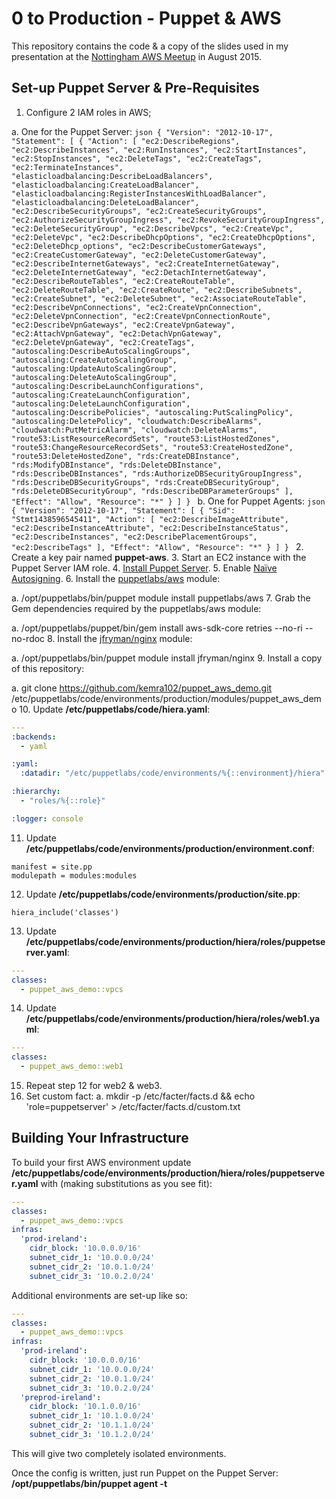 # 0 to Production - Puppet & AWS

This repository contains the code & a copy of the slides used in my presentation at the [Nottingham AWS Meetup](http://www.meetup.com/Nottingham-AWS-Meetup/) in August 2015.

## Set-up Puppet Server & Pre-Requisites

1. Configure 2 IAM roles in AWS;

  a. One for the Puppet Server:
    ```json
    {
    "Version": "2012-10-17",
    "Statement": [
        {
            "Action": [
                "ec2:DescribeRegions",
                "ec2:DescribeInstances",
                "ec2:RunInstances",
                "ec2:StartInstances",
                "ec2:StopInstances",
                "ec2:DeleteTags",
                "ec2:CreateTags",
                "ec2:TerminateInstances",
                "elasticloadbalancing:DescribeLoadBalancers",
                "elasticloadbalancing:CreateLoadBalancer",
                "elasticloadbalancing:RegisterInstancesWithLoadBalancer",
                "elasticloadbalancing:DeleteLoadBalancer",
                "ec2:DescribeSecurityGroups",
                "ec2:CreateSecurityGroups",
                "ec2:AuthorizeSecurityGroupIngress",
                "ec2:RevokeSecurityGroupIngress",
                "ec2:DeleteSecurityGroup",
                "ec2:DescribeVpcs",
                "ec2:CreateVpc",
                "ec2:DeleteVpc",
                "ec2:DescribeDhcpOptions",
                "ec2:CreateDhcpOptions",
                "ec2:DeleteDhcp_options",
                "ec2:DescribeCustomerGateways",
                "ec2:CreateCustomerGateway",
                "ec2:DeleteCustomerGateway",
                "ec2:DescribeInternetGateways",
                "ec2:CreateInternetGateway",
                "ec2:DeleteInternetGateway",
                "ec2:DetachInternetGateway",
                "ec2:DescribeRouteTables",
                "ec2:CreateRouteTable",
                "ec2:DeleteRouteTable",
                "ec2:CreateRoute",
                "ec2:DescribeSubnets",
                "ec2:CreateSubnet",
                "ec2:DeleteSubnet",
                "ec2:AssociateRouteTable",
                "ec2:DescribeVpnConnections",
                "ec2:CreateVpnConnection",
                "ec2:DeleteVpnConnection",
                "ec2:CreateVpnConnectionRoute",
                "ec2:DescribeVpnGateways",
                "ec2:CreateVpnGateway",
                "ec2:AttachVpnGateway",
                "ec2:DetachVpnGateway",
                "ec2:DeleteVpnGateway",
                "ec2:CreateTags",
                "autoscaling:DescribeAutoScalingGroups",
                "autoscaling:CreateAutoScalingGroup",
                "autoscaling:UpdateAutoScalingGroup",
                "autoscaling:DeleteAutoScalingGroup",
                "autoscaling:DescribeLaunchConfigurations",
                "autoscaling:CreateLaunchConfiguration",
                "autoscaling:DeleteLaunchConfiguration",
                "autoscaling:DescribePolicies",
                "autoscaling:PutScalingPolicy",
                "autoscaling:DeletePolicy",
                "cloudwatch:DescribeAlarms",
                "cloudwatch:PutMetricAlarm",
                "cloudwatch:DeleteAlarms",
                "route53:ListResourceRecordSets",
                "route53:ListHostedZones",
                "route53:ChangeResourceRecordSets",
                "route53:CreateHostedZone",
                "route53:DeleteHostedZone",
                "rds:CreateDBInstance",
                "rds:ModifyDBInstance",
                "rds:DeleteDBInstance",
                "rds:DescribeDBInstances",
                "rds:AuthorizeDBSecurityGroupIngress",
                "rds:DescribeDBSecurityGroups",
                "rds:CreateDBSecurityGroup",
                "rds:DeleteDBSecurityGroup",
                "rds:DescribeDBParameterGroups"
            ],
            "Effect": "Allow",
            "Resource": "*"
        }
    ]
    }
    ```
  b. One for Puppet Agents:
    ```json
    {
    "Version": "2012-10-17",
    "Statement": [
        {
            "Sid": "Stmt1438596545411",
            "Action": [
                "ec2:DescribeImageAttribute",
                "ec2:DescribeInstanceAttribute",
                "ec2:DescribeInstanceStatus",
                "ec2:DescribeInstances",
                "ec2:DescribePlacementGroups",
                "ec2:DescribeTags"
            ],
            "Effect": "Allow",
            "Resource": "*"
        }
    ]
    }
    ```
2. Create a key pair named **puppet-aws**.
3. Start an EC2 instance with the Puppet Server IAM role.
4. [Install Puppet Server](https://docs.puppetlabs.com/puppet/4.0/reference/install_linux.html).
5. Enable [Naïve Autosigning](https://docs.puppetlabs.com/puppet/latest/reference/ssl_autosign.html#enabling-nave-autosigning).
6. Install the [puppetlabs/aws](https://forge.puppetlabs.com/puppetlabs/aws) module:

  a. /opt/puppetlabs/bin/puppet module install puppetlabs/aws
7. Grab the Gem dependencies required by the puppetlabs/aws module:

  a. /opt/puppetlabs/puppet/bin/gem install aws-sdk-core retries --no-ri --no-rdoc
8. Install the [jfryman/nginx](https://forge.puppetlabs.com/jfryman/nginx) module:

  a. /opt/puppetlabs/bin/puppet module install jfryman/nginx
9. Install a copy of this repository:

  a. git clone https://github.com/kemra102/puppet_aws_demo.git /etc/puppetlabs/code/environments/production/modules/puppet_aws_demo
10. Update **/etc/puppetlabs/code/hiera.yaml**:

  ```yaml
  ---
  :backends:
    - yaml

  :yaml:
    :datadir: "/etc/puppetlabs/code/environments/%{::environment}/hiera"

  :hierarchy:
    - "roles/%{::role}"

  :logger: console
  ```
11. Update **/etc/puppetlabs/code/environments/production/environment.conf**:

  ```
  manifest = site.pp
  modulepath = modules:modules
  ```
12. Update **/etc/puppetlabs/code/environments/production/site.pp**:

  ```puppet
  hiera_include('classes')
  ```
13. Update **/etc/puppetlabs/code/environments/production/hiera/roles/puppetserver.yaml**:

  ```yaml
  ---
  classes:
    - puppet_aws_demo::vpcs
  ```
14. Update **/etc/puppetlabs/code/environments/production/hiera/roles/web1.yaml**:

  ```yaml
  ---
  classes:
    - puppet_aws_demo::web1
  ```
15. Repeat step 12 for web2 & web3.
16. Set custom fact:
  a. mkdir -p /etc/facter/facts.d && echo 'role=puppetserver' > /etc/facter/facts.d/custom.txt

## Building Your Infrastructure

To build your first AWS environment update **/etc/puppetlabs/code/environments/production/hiera/roles/puppetserver.yaml** with (making substitutions as you see fit):

```yaml
---
classes:
  - puppet_aws_demo::vpcs
infras:
  'prod-ireland':
    cidr_block: '10.0.0.0/16'
    subnet_cidr_1: '10.0.0.0/24'
    subnet_cidr_2: '10.0.1.0/24'
    subnet_cidr_3: '10.0.2.0/24'
```

Additional environments are set-up like so:

```yaml
---
classes:
  - puppet_aws_demo::vpcs
infras:
  'prod-ireland':
    cidr_block: '10.0.0.0/16'
    subnet_cidr_1: '10.0.0.0/24'
    subnet_cidr_2: '10.0.1.0/24'
    subnet_cidr_3: '10.0.2.0/24'
  'preprod-ireland':
    cidr_block: '10.1.0.0/16'
    subnet_cidr_1: '10.1.0.0/24'
    subnet_cidr_2: '10.1.1.0/24'
    subnet_cidr_3: '10.1.2.0/24'
```

This will give two completely isolated environments.

Once the config is written, just run Puppet on the Puppet Server: **/opt/puppetlabs/bin/puppet agent -t**
